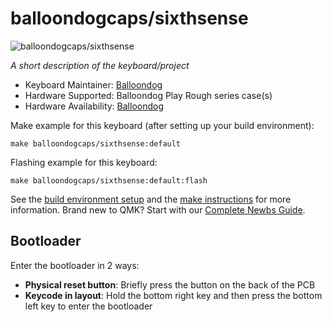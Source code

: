 # balloondogcaps/sixthsense

![balloondogcaps/sixthsense](https://imgur.com/a/mFn1Tek)

*A short description of the keyboard/project*

* Keyboard Maintainer: [Balloondog](https://instagram.com/balloondogcaps)
* Hardware Supported: Balloondog Play Rough series case(s)
* Hardware Availability: [Balloondog](http://store.balloondog.nl)   

Make example for this keyboard (after setting up your build environment):

    make balloondogcaps/sixthsense:default

Flashing example for this keyboard:

    make balloondogcaps/sixthsense:default:flash

See the [build environment setup](https://docs.qmk.fm/#/getting_started_build_tools) and the [make instructions](https://docs.qmk.fm/#/getting_started_make_guide) for more information. Brand new to QMK? Start with our [Complete Newbs Guide](https://docs.qmk.fm/#/newbs).

## Bootloader

Enter the bootloader in 2 ways:
* **Physical reset button**: Briefly press the button on the back of the PCB
* **Keycode in layout**: Hold the bottom right key and then press the bottom left key to enter the bootloader
